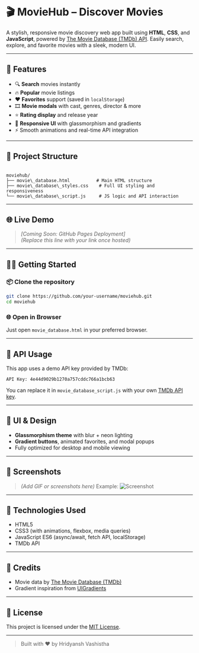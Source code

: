 # 🎬 MovieHub – Discover Movies

A stylish, responsive movie discovery web app built using **HTML**, **CSS**, and **JavaScript**, powered by [The Movie Database (TMDb) API](https://www.themoviedb.org/documentation/api). Easily search, explore, and favorite movies with a sleek, modern UI.

---

## 🚀 Features

- 🔍 **Search** movies instantly
- 🔥 **Popular** movie listings
- ❤️ **Favorites** support (saved in `localStorage`)
- 🎞️ **Movie modals** with cast, genres, director & more
- ⭐ **Rating display** and release year
- 📱 **Responsive UI** with glassmorphism and gradients
- ⚡ Smooth animations and real-time API integration

---

## 📁 Project Structure

```

moviehub/
├── movie\_database.html          # Main HTML structure
├── movie\_database\_styles.css    # Full UI styling and responsiveness
└── movie\_database\_script.js     # JS logic and API interaction

````

---

## 🌐 Live Demo

> *[Coming Soon: GitHub Pages Deployment]*  
> *(Replace this line with your link once hosted)*

---

## 🧑‍💻 Getting Started

### 📦 Clone the repository

```bash
git clone https://github.com/your-username/moviehub.git
cd moviehub
````

### 🌐 Open in Browser

Just open `movie_database.html` in your preferred browser.

---

## 🔑 API Usage

This app uses a demo API key provided by TMDb:

```
API Key: 4e44d9029b1270a757cddc766a1bcb63
```

You can replace it in `movie_database_script.js` with your own [TMDb API key](https://www.themoviedb.org/settings/api).

---

## 🎨 UI & Design

* **Glassmorphism theme** with blur + neon lighting
* **Gradient buttons**, animated favorites, and modal popups
* Fully optimized for desktop and mobile viewing

---

## 📸 Screenshots

> *(Add GIF or screenshots here)*
> Example:
> ![Screenshot]((https://drive.google.com/file/d/1Mf2_21k-fea3lRvinf8kFUt-w8VxQK67/view?usp=sharing))

---

## 🧠 Technologies Used

* HTML5
* CSS3 (with animations, flexbox, media queries)
* JavaScript ES6 (async/await, fetch API, localStorage)
* TMDb API

---

## 🧡 Credits

* Movie data by [The Movie Database (TMDb)](https://www.themoviedb.org/)
* Gradient inspiration from [UIGradients](https://uigradients.com/)

---

## 📜 License

This project is licensed under the [MIT License](https://opensource.org/licenses/MIT).

---

> Built with ❤️ by Hridyansh Vashistha

